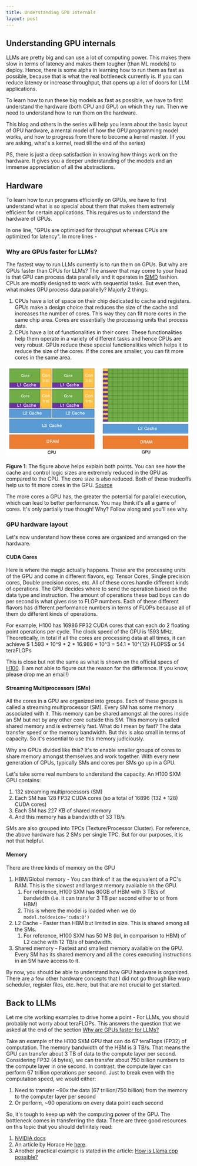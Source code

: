```yaml
---
title: Understanding GPU internals
layout: post
---
```

<!-- markdownlint-disable MD036 MD029 -->

## Understanding GPU internals

LLMs are pretty big and can use a lot of computing power. This makes them slow in terms of latency and makes them tougher (than ML models) to deploy. Hence, there is some alpha in learning how to run them as fast as possible, because that is what the real bottleneck currently is. If you can reduce latency or increase throughput, that opens up a lot of doors for LLM applications.

To learn how to run these big models as fast as possible, we have to first understand the hardware (both CPU and GPU) on which they run. Then we need to understand how to run them on the hardware.

This blog and others in the series will help you learn about the basic layout of GPU hardware, a mental model of how the GPU programming model works, and how to progress from there to become a kernel master. (If you are asking, what's a kernel, read till the end of the series)

PS, there is just a deep satisfaction in knowing how things work on the hardware. It gives you a deeper understanding of the models and an immense appreciation of all the abstractions.

## Hardware

To learn how to run programs efficiently on GPUs, we have to first understand what is so special about them that makes them extremely efficient for certain applications. This requires us to understand the hardware of GPUs.

In one line, "GPUs are optimized for throughput whereas CPUs are optimized for latency". In more lines -

### Why are GPUs faster for LLMs?

The fastest way to run LLMs currently is to run them on GPUs. But why are GPUs faster than CPUs for LLMs? The answer that may come to your head is that GPU can process data parallelly and it operates in [SIMD](https://en.wikipedia.org/wiki/Single_instruction,_multiple_data) fashion. CPUs are mostly designed to work with sequential tasks. But even then, what makes GPU process data parallelly? Majorly 2 things:

1. CPUs have a lot of space on their chip dedicated to cache and registers. GPUs make a design choice that reduces the size of the cache and increases the number of cores. This way they can fit more cores in the same chip area. Cores are essentially the processing units that process data.
2. CPUs have a lot of functionalities in their cores. These functionalities help them operate in a variety of different tasks and hence CPUs are very robust. GPUs reduce these special functionalities which helps it to reduce the size of the cores. If the cores are smaller, you can fit more cores in the same area.

![CPU v GPU](assets/images/post2/image.png)

**Figure 1**: The figure above helps explain both points. You can see how the cache and control logic sizes are extremely reduced in the GPU as compared to the CPU. The core size is also reduced. Both of these tradeoffs help us to fit more cores in the GPU.
[Source](https://docs.nvidia.com/cuda/archive/11.2.0/pdf/CUDA_C_Programming_Guide.pdf)

The more cores a GPU has, the greater the potential for parallel execution, which can lead to better performance. You may think it's all a game of cores. It's only partially true though! Why? Follow along and you'll see why.

### GPU hardware layout

Let's now understand how these cores are organized and arranged on the hardware.

#### CUDA Cores

Here is where the magic actually happens. These are the processing units of the GPU and come in different flavors, eg: Tensor Cores, Single precision cores, Double precision cores, etc. All of these cores handle different kinds of operations. The GPU decides where to send the operation based on the data type and instruction. The amount of operations these bad boys can do per second is what gives rise to FLOP numbers. Each of these different flavors has different performance numbers in terms of FLOPs because all of them do different kinds of operations.

For example, H100 has 16986 FP32 CUDA cores that can each do 2 floating point operations per cycle. The clock speed of the GPU is 1593 MHz. Theoretically, in total if all the cores are processing data at all times, it can achieve $ 1.593 * 10^9 * 2 * 16.986 * 10^3 = 54.1 * 10^{12} FLOPS$ or 54 teraFLOPs

This is close but not the same as what is shown on the official specs of [H100](https://www.nvidia.com/en-us/data-center/h100/). (I am not able to figure out the reason for the difference. If you know, please drop me an email!)

#### Streaming Multiprocessors (SMs)

All the cores in a GPU are organized into groups. Each of these groups is called a streaming multiprocessor (SM). Every SM has some memory associated with it. This memory can be shared amongst all the cores inside an SM but not by any other core outside this SM. This memory is called shared memory and is extremely fast. What do I mean by fast? The data transfer speed or the memory bandwidth. But this is also small in terms of capacity. So it's essential to use this memory judiciously.

Why are GPUs divided like this? It's to enable smaller groups of cores to share memory amongst themselves and work together. With every new generation of GPUs, typically SMs and cores per SMs go up in a GPU.

Let's take some real numbers to understand the capacity. An H100 SXM GPU contains:

1. 132 streaming multiprocessors (SM)
2. Each SM has 128 FP32 CUDA cores (so a total of 16896 (132 * 128) CUDA cores)
3. Each SM has 227 KB of shared memory
4. And this memory has a bandwidth of 33 TB/s

SMs are also grouped into TPCs (Texture/Processor Cluster). For reference, the above hardware has 2 SMs per single TPC. But for our purposes, it is not that helpful.

#### Memory

There are three kinds of memory on the GPU

1. HBM/Global memory - You can think of it as the equivalent of a PC's RAM. This is the slowest and largest memory available on the GPU.
   1. For reference, H100 SXM has 80GB of HBM with 3 TB/s of bandwidth (i.e. it can transfer 3 TB per second either to or from HBM)
   2. This is where the model is loaded when we do `model.to(device='cuda:0')`
2. L2 Cache - Faster than HBM but limited in size. This is shared among all the SMs.
   1. For reference, H100 SXM has 50 MB (lol, in comparison to HBM) of L2 cache with 12 TB/s of bandwidth.
3. Shared memory - Fastest and smallest memory available on the GPU. Every SM has its shared memory and all the cores executing instructions in an SM have access to it.

By now, you should be able to understand how GPU hardware is organized. There are a few other hardware concepts that I did not go through like warp scheduler, register files, etc. here, but that are not crucial to get started.

## Back to LLMs

Let me cite working examples to drive home a point - For LLMs, you should probably not worry about teraFLOPs. This answers the question that we asked at the end of the section [Why are GPUs faster for LLMs?](###-Why-are-GPUs-faster-for-LLMs?)

Take an example of the H100 SXM GPU that can do 67 teraFlops (FP32) of computation. The memory bandwidth of the HBM is 3 TB/s. That means the GPU can transfer about 3 TB of data to the compute layer per second. Considering FP32 (4 bytes), we can transfer about 750 billion numbers to the compute layer in one second. In contrast, the compute layer can perform 67 trillion operations per second. Just to break even with the computation speed, we would either:

1. Need to transfer ~90x the data (67 trillion/750 billion) from the memory to the computer layer per second
2. Or perform, ~90 operations on every data point each second

So, it's tough to keep up with the computing power of the GPU. The bottleneck comes in transferring the data. There are three good resources on this topic that you should definitely read:

1. [NVIDIA docs](https://docs.nvidia.com/deeplearning/performance/dl-performance-gpu-background/index.html#understand-perf)
2. An article by Horace He [here](https://horace.io/brrr_intro.html).
3. Another practical example is stated in the article: [How is Llama.cpp possible?](https://finbarr.ca/how-is-llama-cpp-possible/)
